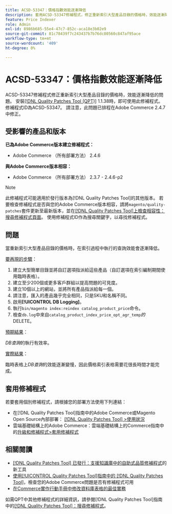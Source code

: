 ```yaml
---
title: ACSD-53347：價格指數效能逐漸降低
description: 套用ACSD-53347修補程式，修正重新索引大型產品目錄的價格時，效能逐漸降低的Adobe Commerce問題。
feature: Price Indexer
role: Admin
exl-id: 8986b685-55e4-47c7-852c-aca18e3b02e9
source-git-commit: 81c78439f7c243437b7b76dc80560c847af95ace
workflow-type: tm+mt
source-wordcount: '409'
ht-degree: 0%

---
```


# ACSD-53347：價格指數效能逐漸降低

ACSD-53347修補程式修正重新索引大型產品目錄的價格時，效能逐漸降低的問題。 安裝[[!DNL Quality Patches Tool (QPT)]](https://experienceleague.adobe.com/en/docs/commerce-knowledge-base/kb/announcements/commerce-announcements/magento-quality-patches-released-new-tool-to-self-serve-quality-patches) 1.1.38時，即可使用此修補程式。 修補程式ID為ACSD-53347。 請注意，此問題已排程在Adobe Commerce 2.4.7中修正。

## 受影響的產品和版本

**已為Adobe Commerce版本建立修補程式：**

* Adobe Commerce （所有部署方法） 2.4.6

**與Adobe Commerce版本相容：**

* Adobe Commerce （所有部署方法） 2.3.7 - 2.4.6-p2

>[!NOTE]
>
>此修補程式可能適用於發行版本為[!DNL Quality Patches Tool]的其他版本。 若要檢查修補程式是否與您的Adobe Commerce版本相容，請將`magento/quality-patches`套件更新至最新版本，並在[[!DNL Quality Patches Tool]上檢查相容性：搜尋修補程式頁面](https://experienceleague.adobe.com/tools/commerce-quality-patches/index.html)。 使用修補程式ID作為搜尋關鍵字，以尋找修補程式。

## 問題

當重新索引大型產品目錄的價格時，在索引過程中執行的查詢效能會逐漸降低。

<u>要再現的步驟</u>：

1. 建立大型簡單目錄並將自訂選項指派給這些產品（自訂選項在索引編制期間使用臨時表格）。
1. 建立至少200個或更多客戶群組以提高問題的可見度。
1. 建立10個以上的網站，並將所有產品指派給每一個。
1. 請注意，匯入的產品幾乎完全相同，只是SKU和名稱不同。
1. 啟用&#x200B;**[!UICONTROL DB Logging]**。
1. 執行`bin/magento index:reindex catalog_product_price`命令。
1. 檢查`db.log`中來自&#x200B;`catalog_product_index_price_opt_agr_temp`*的* DELETE。

<u>預期結果</u>：

*DB查詢*&#x200B;的執行有效率。

<u>實際結果</u>：

臨時表格上&#x200B;*DB查詢*&#x200B;的效能逐漸變慢，因此價格索引表格需要花很長時間才能完成。

## 套用修補程式

若要套用個別修補程式，請根據您的部署方法使用下列連結：

* 在[!DNL Quality Patches Tool]指南中的Adobe Commerce或Magento Open Source內部部署： [[!DNL Quality Patches Tool] >使用狀況](/help/tools/quality-patches-tool/usage.md)
* 雲端基礎結構上的Adobe Commerce：雲端基礎結構上的Commerce指南中的[升級和修補程式>套用修補程式](https://experienceleague.adobe.com/docs/commerce-cloud-service/user-guide/develop/upgrade/apply-patches.html)

## 相關閱讀

* [[!DNL Quality Patches Tool] 已發行：支援知識庫中的自助式品質修補程式](https://experienceleague.adobe.com/en/docs/commerce-knowledge-base/kb/announcements/commerce-announcements/magento-quality-patches-released-new-tool-to-self-serve-quality-patches)的新工具
* [使用[!UICONTROL Quality Patches Tool]指南中的 [!DNL Quality Patches Tool]](/help/tools/quality-patches-tool/patches-available-in-qpt/check-patch-for-magento-issue-with-magento-quality-patches.md)，檢查您的Adobe Commerce問題是否有修補程式可用
* [在Commerce實作行動手冊中修改資料庫表格的最佳實務](https://experienceleague.adobe.com/en/docs/commerce-operations/implementation-playbook/best-practices/development/modifying-core-and-third-party-tables#why-adobe-recommends-avoiding-modifications)

如需QPT中其他修補程式的詳細資訊，請參閱[!DNL Quality Patches Tool]指南中的[[!DNL Quality Patches Tool]：搜尋修補程式](https://experienceleague.adobe.com/tools/commerce-quality-patches/index.html)。

